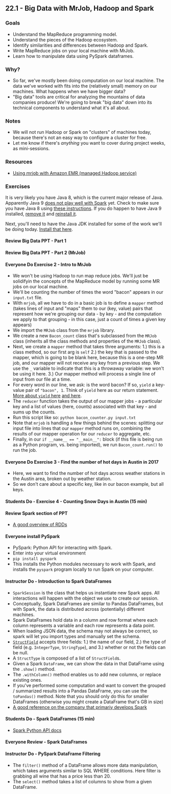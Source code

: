 ## 22.1 - Big Data with MrJob, Hadoop and Spark

### Goals

* Understand the MapReduce programming model.
* Understand the pieces of the Hadoop ecosystem.
* Identify similarities and differences between Hadoop and Spark.
* Write MapReduce jobs on your local machine with MrJob.
* Learn how to manipulate data using PySpark dataframes.

### Why?

* So far, we've mostly been doing computation on our local machine. The data we've worked with fits into the (relatively small) memory on our machines. What happens when we have bigger data?
* "Big data" tools are critical for analyzing the mountains of data companies produce! We're going to break "big data" down into its technical components to understand what it's all about.

### Notes

* We will not run Hadoop or Spark on "clusters" of machines today, because there's not an easy way to configure a cluster for free.
* Let me know if there's _anything_ you want to cover during project weeks, as mini-sessions.

### Resources

* [Using mrjob with Amazon EMR (managed Hadoop service)](https://pythonhosted.org/mrjob/guides/emr-quickstart.html)

### Exercises

It is very likely you have Java 8, which is the current major release of Java. Apparently Java 9 [does not play well with Spark](https://gist.github.com/lukewang1024/659ec27847169086dde8677e25156573) yet. Check to make sure you have Java 8 using [these instructions](https://www.java.com/en/download/help/version_manual.xml). If you do happen to have Java 9 installed, [remove it](https://www.java.com/en/download/help/mac_uninstall_java.xml) and [reinstall it](https://docs.oracle.com/javase/8/docs/technotes/guides/install/mac_jdk.html).

Next, you'll need to have the Java JDK installed for some of the work we'll be doing today. [Install that here](http://www.oracle.com/technetwork/java/javase/downloads/jdk8-downloads-2133151.html).

#### Review Big Data PPT - Part 1

#### Review Big Data PPT - Part 2 (MrJob)

#### Everyone Do Exercise 2 - Intro to MrJob

* We won't be using Hadoop to run map reduce jobs. We'll just be solidifyin the concepts of the MapReduce model by running some MR jobs on our local machine.
* We'll be counting the number of times the word "bacon" appears in our `input.txt` file.
* With `mrjob`, all we have to do in a basic job is to define a `mapper` method (takes lines of input and "maps" them to our (key, value) pairs that represent how we're grouping our data - by key - and the computation we apply to that grouping - in this case, just a count of times a given key appears)
* We import the `MRJob` class from the `mrjob` library.
* We create a new `Bacon_count` class that's subclassed from the `MRJob` class (inherits all the class methods and properties of the `MRJob` class).
* Next, we create a `mapper` method that takes three arguments: 1.) this is a class method, so our first arg is `self` 2.) the key that is passed to the mapper, which is going to be blank here, because this is a one-step MR job, and our mapper will not receive any key from a previous step. We use the `_` variable to indicate that this is a throwaway variable: we won't be using it here. 3.) Our mapper method will process a single line of input from our file at a time.
* For every word in our line, we ask: is the word bacon? If so, `yield` a key-value pair of `"bacon", 1`. Think of `yield` here as our return statement. [More about `yield` here](https://stackoverflow.com/questions/231767/what-does-the-yield-keyword-do) [and here](https://www.geeksforgeeks.org/use-yield-keyword-instead-return-keyword-python/).
* The `reducer` function takes the output of our mapper jobs - a particular key and a list of values (here, counts) associated with that key  - and sums up the counts.
* Run this script like so: `python bacon_counter.py input.txt`
* Note that `mrjob` is handling a few things behind the scenes: splitting our input file into lines that our `mapper` method runs on, combining the results of our mapper operation for our `reducer` to aggregate, etc.
* Finally, in our `if __name__ == "__main__":` block (if this file is being run as a Python program, vs. being imported), we run `Bacon_count.run()` to run the job.

#### Everyone Do Exercise 3 - Find the number of hot days in Austin in 2017

* Here, we want to find the number of hot days across weather stations in the Austin area, broken out by weather station.
* So we don't care about a specific key, like in our bacon example, but all keys.

#### Students Do - Exercise 4 - Counting Snow Days in Austin (15 min)

#### Review Spark section of PPT

* [A good overview of RDDs](https://jaceklaskowski.gitbooks.io/mastering-apache-spark/content/spark-rdd.html)

#### Everyone install PySpark

* PySpark: Python API for interacting with Spark.
* Enter into your virtual environment
* `pip install pyspark`
* This installs the Python modules necessary to work with Spark, and installs the `pyspark` program locally to run Spark on your computer.

#### Instructor Do - Introduction to Spark DataFrames

* `SparkSession` is the class that helps us instantiate new Spark apps. All interactions will happen with the object we use to create our session.
* Conceptually, Spark DataFrames are similar to Pandas DataFrames, but with Spark, the data is distributed across (potentially) different machines.
* Spark DataFrames hold data in a column and row format where each column represents a variable and each row represents a data point.
* When loading JSON data, the schema may not always be correct, so spark will let you import types and manually set the schema.
* [`StructField`](https://spark.apache.org/docs/1.1.1/api/python/pyspark.sql.StructField-class.html) accepts three fields: 1.) the name of our field, 2.) the type of field (e.g. `IntegerType`, `StringType`), and 3.) whether or not the fields can be null.
* A `StructType` is composed of a list of `StructField`s.
* Given a Spark `DataFrame`, we can show the data in that DataFrame using the `.show()` method.
* The `.withColumn()` method enables us to add new columns, or replace existing ones.
* If you've performed some computation and want to convert the grouped / summarized results into a Pandas DataFrame, you can use the `toPandas()` method. Note that you should only do this for smaller DataFrames (otherwise you might create a DataFrame that's GB in size)
* [A good reference on the company that primariy develops Spark](https://docs.databricks.com/spark/latest/dataframes-datasets/introduction-to-dataframes-python.html)

#### Students Do - Spark DataFrames (15 min)

* [Spark Python API docs](http://spark.apache.org/docs/latest/api/python/index.html)

#### Everyone Review - Spark DataFrames

#### Instructor Do - PySpark DataFrame Filtering

* The `filter()` method of a DataFrame allows more data manipulation, which takes arguments similar to SQL WHERE conditions. Here filter is grabbing all wine that has a price less than 20.
* The `select()` method takes a list of columns to show from a given DataFrame.
